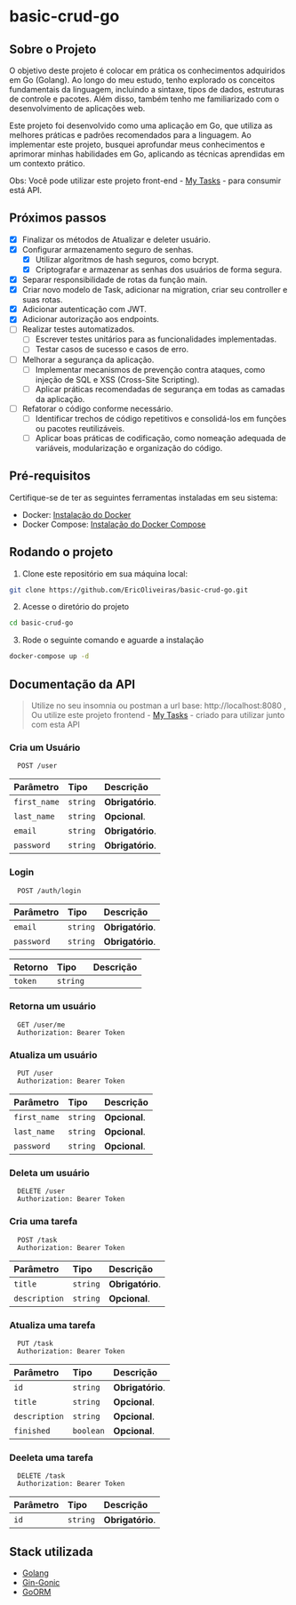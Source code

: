 # basic-crud-go

## Sobre o Projeto

O objetivo deste projeto é colocar em prática os conhecimentos adquiridos em Go (Golang). Ao longo do meu estudo, tenho explorado os conceitos fundamentais da linguagem, incluindo a sintaxe, tipos de dados, estruturas de controle e pacotes. Além disso, também tenho me familiarizado com o desenvolvimento de aplicações web.

Este projeto foi desenvolvido como uma aplicação em Go, que utiliza as melhores práticas e padrões recomendados para a linguagem. Ao implementar este projeto, busquei aprofundar meus conhecimentos e aprimorar minhas habilidades em Go, aplicando as técnicas aprendidas em um contexto prático.

Obs: Você pode utilizar este projeto front-end - [My Tasks](https://github.com/EricOliveiras/my-tasks) - para consumir está API.

## Próximos passos

- [x] Finalizar os métodos de Atualizar e deleter usuário.
- [x] Configurar armazenamento seguro de senhas.
  - [x] Utilizar algoritmos de hash seguros, como bcrypt.
  - [x] Criptografar e armazenar as senhas dos usuários de forma segura.
- [x] Separar responsibilidade de rotas da função main.
- [x] Criar novo modelo de Task, adicionar na migration, criar seu controller e suas rotas.
- [x] Adicionar autenticação com JWT.
- [x] Adicionar autorização aos endpoints.
- [ ] Realizar testes automatizados.
  - [ ] Escrever testes unitários para as funcionalidades implementadas.
  - [ ] Testar casos de sucesso e casos de erro.
- [ ] Melhorar a segurança da aplicação.
  - [ ] Implementar mecanismos de prevenção contra ataques, como injeção de SQL e XSS (Cross-Site Scripting).
  - [ ] Aplicar práticas recomendadas de segurança em todas as camadas da aplicação.
- [ ] Refatorar o código conforme necessário.
  - [ ] Identificar trechos de código repetitivos e consolidá-los em funções ou pacotes reutilizáveis.
  - [ ] Aplicar boas práticas de codificação, como nomeação adequada de variáveis, modularização e organização do código.

## Pré-requisitos

Certifique-se de ter as seguintes ferramentas instaladas em seu sistema:

- Docker: [Instalação do Docker](https://docs.docker.com/get-docker/)
- Docker Compose: [Instalação do Docker Compose ](https://docs.docker.com/compose/)

## Rodando o projeto

1. Clone este repositório em sua máquina local:

```bash
git clone https://github.com/EricOliveiras/basic-crud-go.git
```

2. Acesse o diretório do projeto

```bash
cd basic-crud-go
```

3. Rode o seguinte comando e aguarde a instalação

```bash
docker-compose up -d
```

## Documentação da API

> Utilize no seu insomnia ou postman a url base: http://localhost:8080
> , Ou utilize este projeto frontend - [My Tasks](https://github.com/EricOliveiras/my-tasks) - criado para utilizar junto com esta API

### Cria um Usuário

```http
  POST /user
```

| Parâmetro    | Tipo     | Descrição        |
| :----------- | :------- | :--------------- |
| `first_name` | `string` | **Obrigatório**. |
| `last_name`  | `string` | **Opcional**.    |
| `email`      | `string` | **Obrigatório**. |
| `password`   | `string` | **Obrigatório**. |

### Login

```http
  POST /auth/login
```

| Parâmetro  | Tipo     | Descrição        |
| :--------- | :------- | :--------------- |
| `email`    | `string` | **Obrigatório**. |
| `password` | `string` | **Obrigatório**. |

| Retorno | Tipo     | Descrição |
| :------ | :------- | :-------- |
| `token` | `string` |

### Retorna um usuário

```http
  GET /user/me
  Authorization: Bearer Token
```

### Atualiza um usuário

```http
  PUT /user
  Authorization: Bearer Token
```

| Parâmetro    | Tipo     | Descrição     |
| :----------- | :------- | :------------ |
| `first_name` | `string` | **Opcional**. |
| `last_name`  | `string` | **Opcional**. |
| `password`   | `string` | **Opcional**. |

### Deleta um usuário

```http
  DELETE /user
  Authorization: Bearer Token
```

### Cria uma tarefa

```http
  POST /task
  Authorization: Bearer Token
```

| Parâmetro     | Tipo     | Descrição        |
| :------------ | :------- | :--------------- |
| `title`       | `string` | **Obrigatório**. |
| `description` | `string` | **Opcional**.    |

### Atualiza uma tarefa

```http
  PUT /task
  Authorization: Bearer Token
```

| Parâmetro     | Tipo      | Descrição        |
| :------------ | :-------- | :--------------- |
| `id`          | `string`  | **Obrigatório**. |
| `title`       | `string`  | **Opcional**.    |
| `description` | `string`  | **Opcional**.    |
| `finished`    | `boolean` | **Opcional**.    |

### Deeleta uma tarefa

```http
  DELETE /task
  Authorization: Bearer Token
```

| Parâmetro | Tipo     | Descrição        |
| :-------- | :------- | :--------------- |
| `id`      | `string` | **Obrigatório**. |

## Stack utilizada

- [Golang](https://go.dev/)
- [Gin-Gonic](https://gin-gonic.com/)
- [GoORM](https://gorm.io/)
